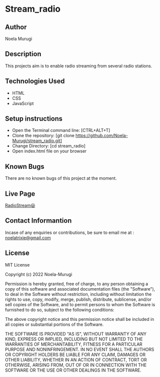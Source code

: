 # Stream_radio

## Author
Noela Murugi

## Description
This projects aim is to enable radio streaming from several radio stations.

## Technologies Used
+ HTML<br>
+ CSS<br>
+ JavaScript<br>

## Setup instructions
+ Open the Terminal command line: [CTRL+ALT+T]<br>
+ Clone the repository: [git clone https://github.com/Noela-Murugi/stream_radio.git]<br>
+ Change Directory: [cd stream_radio]<br>
+ Open index.html file on your browser
  
## Known Bugs
There are no known bugs of this project at the moment.

## Live Page
[RadioStream😃](https://stream-radio.vercel.app/)

## Contact Informantion
Incase of any enquiries or contributions, be sure to email me at : noelatrixie@gmail.com

## License

MIT License

Copyright (c) 2022 Noela-Murugi

Permission is hereby granted, free of charge, to any person obtaining a copy
of this software and associated documentation files (the "Software"), to deal
in the Software without restriction, including without limitation the rights
to use, copy, modify, merge, publish, distribute, sublicense, and/or sell
copies of the Software, and to permit persons to whom the Software is
furnished to do so, subject to the following conditions:

The above copyright notice and this permission notice shall be included in all
copies or substantial portions of the Software.

THE SOFTWARE IS PROVIDED "AS IS", WITHOUT WARRANTY OF ANY KIND, EXPRESS OR
IMPLIED, INCLUDING BUT NOT LIMITED TO THE WARRANTIES OF MERCHANTABILITY,
FITNESS FOR A PARTICULAR PURPOSE AND NONINFRINGEMENT. IN NO EVENT SHALL THE
AUTHORS OR COPYRIGHT HOLDERS BE LIABLE FOR ANY CLAIM, DAMAGES OR OTHER
LIABILITY, WHETHER IN AN ACTION OF CONTRACT, TORT OR OTHERWISE, ARISING FROM,
OUT OF OR IN CONNECTION WITH THE SOFTWARE OR THE USE OR OTHER DEALINGS IN THE
SOFTWARE.
